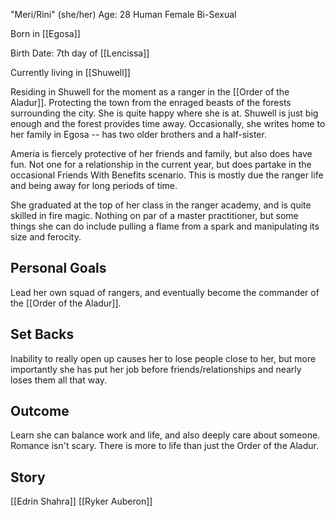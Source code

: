 "Meri/Rini" (she/her)
Age: 28
Human
Female
Bi-Sexual

Born in [[Egosa]]

Birth Date: 7th day of [[Lencissa]]

Currently living in [[Shuwell]]

Residing in Shuwell for the moment as a ranger in the [[Order of the Aladur]]. Protecting the town from the enraged beasts of the forests surrounding the city. She is quite happy where she is at. Shuwell is just big enough and the forest provides time away. Occasionally, she writes home to her family in Egosa -- has two older brothers and a half-sister. 

Ameria is fiercely protective of her friends and family, but also does have fun. Not one for a relationship in the current year, but does partake in the occasional Friends With Benefits scenario. This is mostly due the ranger life and being away for long periods of time. 

She graduated at the top of her class in the ranger academy, and is quite skilled in fire magic. Nothing on par of a master practitioner, but some things she can do include pulling a flame from a spark and manipulating its size and ferocity. 

## Personal Goals 
Lead her own squad of rangers, and eventually become the commander of the [[Order of the Aladur]].

## Set Backs
Inability to really open up causes her to lose people close to her, but more importantly she has put her job before friends/relationships and nearly loses them all that way. 

## Outcome
Learn she can balance work and life, and also deeply care about someone. Romance isn't scary. There is more to life than just the Order of the Aladur. 

## Story
[[Edrin Shahra]] [[Ryker Auberon]] 
